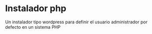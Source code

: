 # Instalador php
Un instalador tipo wordpress para definir el usuario administrador por defecto en un sistema PHP
